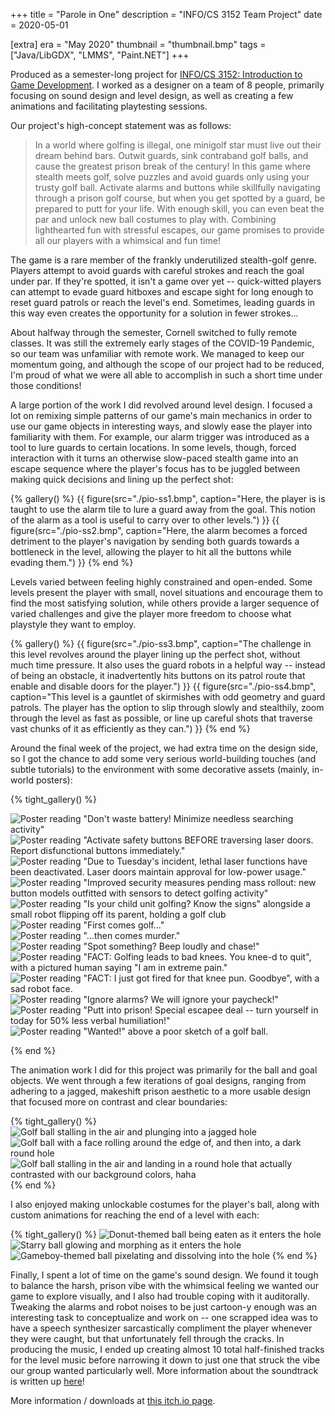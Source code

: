 +++
title = "Parole in One"
description = "INFO/CS 3152 Team Project"
date = 2020-05-01

[extra]
era = "May 2020"
thumbnail = "thumbnail.bmp"
tags = ["Java/LibGDX", "LMMS", "Paint.NET"]
+++

Produced as a semester-long project for [INFO/CS 3152: Introduction to Game Development](http://www.cs.cornell.edu/courses/cs3152/2021sp/). I worked as a designer on a team of 8 people, primarily focusing on sound design and level design, as well as creating a few animations and facilitating playtesting sessions.

Our project's high-concept statement was as follows:

> In a world where golfing is illegal, one minigolf star must live out their dream behind bars. Outwit guards, sink contraband golf balls, and cause the greatest prison break of the century! In this game where stealth meets golf, solve puzzles and avoid guards only using your trusty golf ball. Activate alarms and buttons while skillfully navigating through a prison golf course, but when you get spotted by a guard, be prepared to putt for your life. With enough skill, you can even beat the par and unlock new ball costumes to play with. Combining lighthearted fun with stressful escapes, our game promises to provide all our players with a whimsical and fun time!

The game is a rare member of the frankly underutilized stealth-golf genre. Players attempt to avoid guards with careful strokes and reach the goal under par. If they're spotted, it isn't a game over yet -- quick-witted players can attempt to evade guard hitboxes and escape sight for long enough to reset guard patrols or reach the level's end. Sometimes, leading guards in this way even creates the opportunity for a solution in fewer strokes...

About halfway through the semester, Cornell switched to fully remote classes. It was still the extremely early stages of the COVID-19 Pandemic, so our team was unfamiliar with remote work. We managed to keep our momentum going, and although the scope of our project had to be reduced, I'm proud of what we were all able to accomplish in such a short time under those conditions!

A large portion of the work I did revolved around level design. I focused a lot on remixing simple patterns of our game's main mechanics in order to use our game objects in interesting ways, and slowly ease the player into familiarity with them. For example, our alarm trigger was introduced as a tool to lure guards to certain locations. In some levels, though, forced interaction with it turns an otherwise slow-paced stealth game into an escape sequence where the player's focus has to be juggled between making quick decisions and lining up the perfect shot:

{% gallery() %}
  {{ figure(src="./pio-ss1.bmp", caption="Here, the player is is taught to use the alarm tile to lure a guard away from the goal. This notion of the alarm as a tool is useful to carry over to other levels.") }}
  {{ figure(src="./pio-ss2.bmp", caption="Here, the alarm becomes a forced detriment to the player's navigation by sending both guards towards a bottleneck in the level, allowing the player to hit all the buttons while evading them.") }}
{% end %}

Levels varied between feeling highly constrained and open-ended. Some levels present the player with small, novel situations and encourage them to find the most satisfying solution, while others provide a larger sequence of varied challenges and give the player more freedom to choose what playstyle they want to employ.

{% gallery() %}
  {{ figure(src="./pio-ss3.bmp", caption="The challenge in this level revolves around the player lining up the perfect shot, without much time pressure. It also uses the guard robots in a helpful way -- instead of being an obstacle, it inadvertently hits buttons on its patrol route that enable and disable doors for the player.") }}
  {{ figure(src="./pio-ss4.bmp", caption="This level is a gauntlet of skirmishes with odd geometry and guard patrols. The player has the option to slip through slowly and stealthily, zoom through the level as fast as possible, or line up careful shots that traverse vast chunks of it as efficiently as they can.") }}
{% end %}

Around the final week of the project, we had extra time on the design side, so I got the chance to add some very serious world-building touches (and subtle tutorials) to the environment with some decorative assets (mainly, in-world posters):

{% tight_gallery() %}

![Poster reading "Don't waste battery! Minimize needless searching activity"](./poster0.bmp)
![Poster reading "Activate safety buttons BEFORE traversing laser doors. Report disfunctional buttons immediately."](./poster1.bmp)
![Poster reading "Due to Tuesday's incident, lethal laser functions have been deactivated. Laser doors maintain approval for low-power usage."](./poster2.bmp)
![Poster reading "Improved security measures pending mass rollout: new button models outfitted with sensors to detect golfing activity"](./poster3.bmp)
![Poster reading "Is your child unit golfing? Know the signs" alongside a small robot flipping off its parent, holding a golf club](./poster4.bmp)
![Poster reading "First comes golf..."](./poster5.bmp)
![Poster reading "...then comes murder."](./poster6.bmp)
![Poster reading "Spot something? Beep loudly and chase!"](./poster7.bmp)
![Poster reading "FACT: Golfing leads to bad knees. You knee-d to quit", with a pictured human saying "I am in extreme pain."](./poster8.bmp)
![Poster reading "FACT: I just got fired for that knee pun. Goodbye", with a sad robot face.](./poster9.bmp)
![Poster reading "Ignore alarms? We will ignore your paycheck!"](./poster99.bmp)
![Poster reading "Putt into prison! Special escapee deal -- turn yourself in today for 50% less verbal humiliation!"](./poster999.bmp)
![Poster reading "Wanted!" above a poor sketch of a golf ball.](./poster9999.bmp)

{% end %}

The animation work I did for this project was primarily for the ball and goal objects. We went through a few iterations of goal designs, ranging from adhering to a jagged, makeshift prison aesthetic to a more usable design that focused more on contrast and clear boundaries:

{% tight_gallery() %}
![Golf ball stalling in the air and plunging into a jagged hole](./crack-goal.gif)
![Golf ball with a face rolling around the edge of, and then into, a dark round hole](./subtle-goal.gif)
![Golf ball stalling in the air and landing in a round hole that actually contrasted with our background colors, haha](./usable-goal.gif)
{% end %}

I also enjoyed making unlockable costumes for the player's ball, along with custom animations for reaching the end of a level with each:

{% tight_gallery() %}
![Donut-themed ball being eaten as it enters the hole](./donut.gif)
![Starry ball glowing and morphing as it enters the hole](./star.gif)
![Gameboy-themed ball pixelating and dissolving into the hole](./gameboy.gif)
{% end %}

Finally, I spent a lot of time on the game's sound design. We found it tough to balance the harsh, prison vibe with the whimsical feeling we wanted our game to explore visually, and I also had trouble coping with it auditorally. Tweaking the alarms and robot noises to be just cartoon-y enough was an interesting task to conceptualize and work on -- one scrapped idea was to have a speech synthesizer sarcastically compliment the player whenever they were caught, but that unfortunately fell through the cracks. In producing the music, I ended up creating almost 10 total half-finished tracks for the level music before narrowing it down to just one that struck the vibe our group wanted particularly well. More information about the soundtrack is written up [here](/projects/music/parole-in-one-ost)!

More information / downloads at [this itch.io page](https://irselin.itch.io/parole-in-one).
